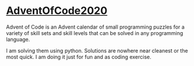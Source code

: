 # [AdventOfCode2020](https://adventofcode.com/)

Advent of Code is an Advent calendar of small programming puzzles for a variety of skill sets and skill levels that can be solved in any programming language.

I am solving them using python. Solutions are nowhere near cleanest or the most quick. I am doing it just for fun and as coding exercise.